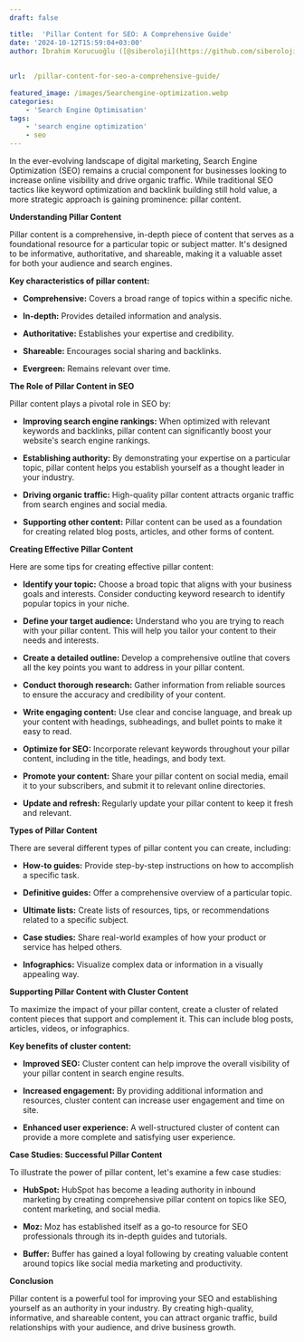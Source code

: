 ```yaml
---
draft: false

title:  'Pillar Content for SEO: A Comprehensive Guide'
date: '2024-10-12T15:59:04+03:00'
author: İbrahim Korucuoğlu ([@siberoloji](https://github.com/siberoloji))
 
 
url:  /pillar-content-for-seo-a-comprehensive-guide/
 
featured_image: /images/Searchengine-optimization.webp
categories:
    - 'Search Engine Optimisation'
tags:
    - 'search engine optimization'
    - seo
---
```



In the ever-evolving landscape of digital marketing, Search Engine Optimization (SEO) remains a crucial component for businesses looking to increase online visibility and drive organic traffic. While traditional SEO tactics like keyword optimization and backlink building still hold value, a more strategic approach is gaining prominence: pillar content.   



**Understanding Pillar Content**



Pillar content is a comprehensive, in-depth piece of content that serves as a foundational resource for a particular topic or subject matter. It's designed to be informative, authoritative, and shareable, making it a valuable asset for both your audience and search engines.



**Key characteristics of pillar content:**


* **Comprehensive:** Covers a broad range of topics within a specific niche.

* **In-depth:** Provides detailed information and analysis.

* **Authoritative:** Establishes your expertise and credibility.

* **Shareable:** Encourages social sharing and backlinks.

* **Evergreen:** Remains relevant over time.




**The Role of Pillar Content in SEO**



Pillar content plays a pivotal role in SEO by:


* **Improving search engine rankings:** When optimized with relevant keywords and backlinks, pillar content can significantly boost your website's search engine rankings.

* **Establishing authority:** By demonstrating your expertise on a particular topic, pillar content helps you establish yourself as a thought leader in your industry.

* **Driving organic traffic:** High-quality pillar content attracts organic traffic from search engines and social media.

* **Supporting other content:** Pillar content can be used as a foundation for creating related blog posts, articles, and other forms of content.




**Creating Effective Pillar Content**



Here are some tips for creating effective pillar content:


* **Identify your topic:** Choose a broad topic that aligns with your business goals and interests. Consider conducting keyword research to identify popular topics in your niche.

* **Define your target audience:** Understand who you are trying to reach with your pillar content. This will help you tailor your content to their needs and interests.

* **Create a detailed outline:** Develop a comprehensive outline that covers all the key points you want to address in your pillar content.

* **Conduct thorough research:** Gather information from reliable sources to ensure the accuracy and credibility of your content.

* **Write engaging content:** Use clear and concise language, and break up your content with headings, subheadings, and bullet points to make it easy to read.

* **Optimize for SEO:** Incorporate relevant keywords throughout your pillar content, including in the title, headings, and body text.

* **Promote your content:** Share your pillar content on social media, email it to your subscribers, and submit it to relevant online directories.

* **Update and refresh:** Regularly update your pillar content to keep it fresh and relevant.




**Types of Pillar Content**



There are several different types of pillar content you can create, including:


* **How-to guides:** Provide step-by-step instructions on how to accomplish a specific task.

* **Definitive guides:** Offer a comprehensive overview of a particular topic.

* **Ultimate lists:** Create lists of resources, tips, or recommendations related to a specific subject.

* **Case studies:** Share real-world examples of how your product or service has helped others.

* **Infographics:** Visualize complex data or information in a visually appealing way.




**Supporting Pillar Content with Cluster Content**



To maximize the impact of your pillar content, create a cluster of related content pieces that support and complement it. This can include blog posts, articles, videos, or infographics.



**Key benefits of cluster content:**


* **Improved SEO:** Cluster content can help improve the overall visibility of your pillar content in search engine results.

* **Increased engagement:** By providing additional information and resources, cluster content can increase user engagement and time on site.

* **Enhanced user experience:** A well-structured cluster of content can provide a more complete and satisfying user experience.




**Case Studies: Successful Pillar Content**



To illustrate the power of pillar content, let's examine a few case studies:


* **HubSpot:** HubSpot has become a leading authority in inbound marketing by creating comprehensive pillar content on topics like SEO, content marketing, and social media.

* **Moz:** Moz has established itself as a go-to resource for SEO professionals through its in-depth guides and tutorials.

* **Buffer:** Buffer has gained a loyal following by creating valuable content around topics like social media marketing and productivity.




**Conclusion**



Pillar content is a powerful tool for improving your SEO and establishing yourself as an authority in your industry. By creating high-quality, informative, and shareable content, you can attract organic traffic, build relationships with your audience, and drive business growth.
